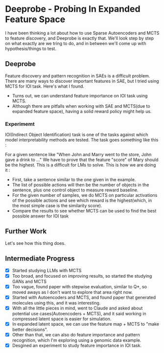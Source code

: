 # Deeprobe - Probing In Expanded Feature Space

I have been thinking a lot about how to use Sparse Autoencoders and MCTS to feature discovery, and Deeprobe is exactly that. 
We'll look step by step on what exactly are we tring to do, and in between we'll come up with hypothesis/things to test.

## Deeprobe

Feature discovery and pattern recognition in SAEs is a difficult problem. There are many ways to discover important features in SAE, but I tried using MCTS for IOI task. Here's what I found.

- Turns out, we can understand feature importance on IOI task using MCTS.
- Although there are pitfalls when working with SAE and MCTS(due to expanded feature space), having a solid reward policy might help us.

### Experimemt
IOI(Indirect Object Identification) task is one of the tasks against which model interpretability methods are tested. The task goes something like this :

For a given sentence like "When John and Marry went to the store, John gave a drink to ..." 
We have to prove that the feature "score" of Mary should be the highest. This is a difficult for LMs to solve. This is how we are doing it :

- First, take a sentence similar to the one given in the example.
- The list of possible actions will then be the number of objects in the sentence, plus one control object to measure reward baseline.
- For the given number of samples, we do MCTS on particular activations of the possible actions and see which reward is the highest(which, in the most simple case is the similarity score).
- Compare the results to see whether MCTS can be used to find the best possible answer for IOI task

## Further Work
Let's see how this thing does.


## Intermediate Progress

- [x] Started studying LLMs with MCTS
- [x] Too broad, and focused on improving results, so started the studying GANs and MCTS
- [x] Too vague, found paper with stepwise evaluation, similar to Q*, so moved aways as I don't want to explore that area right now.
- [x] Started with Autoencoders and MCTS, and found paper that generated molecules using this, and it was interesting.
- [x] With all the little pieces in mind, went to Claude and asked about potential use cases(Autoencoders + MCTS), and it said working in compressed latent space is easier for simulation.
- [x] In expanded latent space, we can use the feature map + MCTS to "make better decisions".
- [x] Other than that, we can also do feature importance and pattern recognition, which I'm exploring using a genomic data example. 
- [x] Desgined an experiment to study feature importance in IOI task.